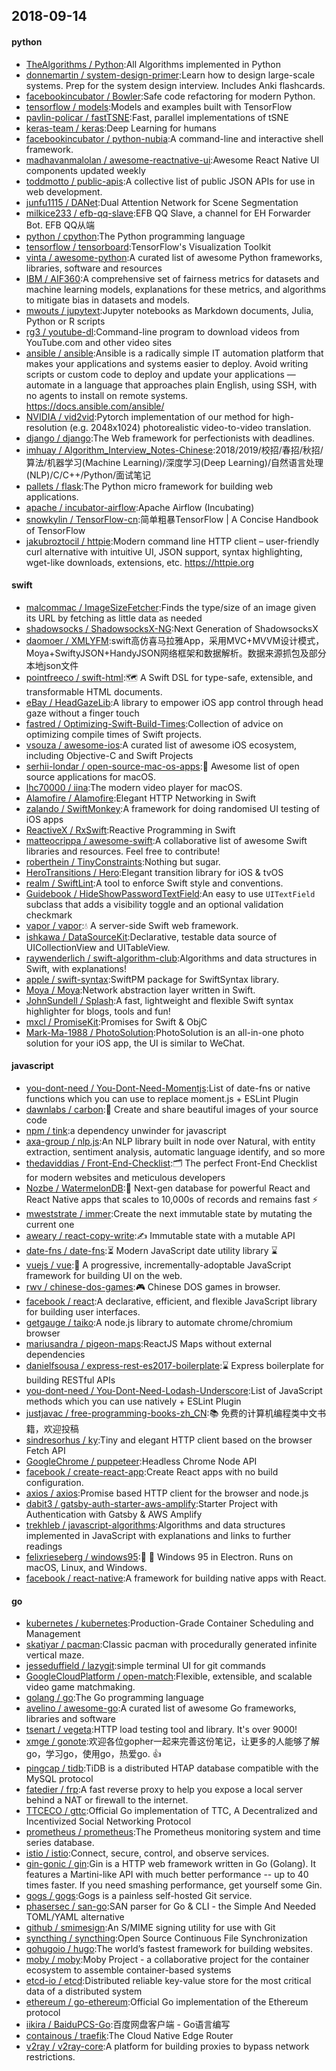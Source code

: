 ## 2018-09-14

#### python
* [TheAlgorithms / Python](https://github.com/TheAlgorithms/Python):All Algorithms implemented in Python
* [donnemartin / system-design-primer](https://github.com/donnemartin/system-design-primer):Learn how to design large-scale systems. Prep for the system design interview. Includes Anki flashcards.
* [facebookincubator / Bowler](https://github.com/facebookincubator/Bowler):Safe code refactoring for modern Python.
* [tensorflow / models](https://github.com/tensorflow/models):Models and examples built with TensorFlow
* [pavlin-policar / fastTSNE](https://github.com/pavlin-policar/fastTSNE):Fast, parallel implementations of tSNE
* [keras-team / keras](https://github.com/keras-team/keras):Deep Learning for humans
* [facebookincubator / python-nubia](https://github.com/facebookincubator/python-nubia):A command-line and interactive shell framework.
* [madhavanmalolan / awesome-reactnative-ui](https://github.com/madhavanmalolan/awesome-reactnative-ui):Awesome React Native UI components updated weekly
* [toddmotto / public-apis](https://github.com/toddmotto/public-apis):A collective list of public JSON APIs for use in web development.
* [junfu1115 / DANet](https://github.com/junfu1115/DANet):Dual Attention Network for Scene Segmentation
* [milkice233 / efb-qq-slave](https://github.com/milkice233/efb-qq-slave):EFB QQ Slave, a channel for EH Forwarder Bot. EFB QQ从端
* [python / cpython](https://github.com/python/cpython):The Python programming language
* [tensorflow / tensorboard](https://github.com/tensorflow/tensorboard):TensorFlow's Visualization Toolkit
* [vinta / awesome-python](https://github.com/vinta/awesome-python):A curated list of awesome Python frameworks, libraries, software and resources
* [IBM / AIF360](https://github.com/IBM/AIF360):A comprehensive set of fairness metrics for datasets and machine learning models, explanations for these metrics, and algorithms to mitigate bias in datasets and models.
* [mwouts / jupytext](https://github.com/mwouts/jupytext):Jupyter notebooks as Markdown documents, Julia, Python or R scripts
* [rg3 / youtube-dl](https://github.com/rg3/youtube-dl):Command-line program to download videos from YouTube.com and other video sites
* [ansible / ansible](https://github.com/ansible/ansible):Ansible is a radically simple IT automation platform that makes your applications and systems easier to deploy. Avoid writing scripts or custom code to deploy and update your applications — automate in a language that approaches plain English, using SSH, with no agents to install on remote systems. https://docs.ansible.com/ansible/
* [NVIDIA / vid2vid](https://github.com/NVIDIA/vid2vid):Pytorch implementation of our method for high-resolution (e.g. 2048x1024) photorealistic video-to-video translation.
* [django / django](https://github.com/django/django):The Web framework for perfectionists with deadlines.
* [imhuay / Algorithm_Interview_Notes-Chinese](https://github.com/imhuay/Algorithm_Interview_Notes-Chinese):2018/2019/校招/春招/秋招/算法/机器学习(Machine Learning)/深度学习(Deep Learning)/自然语言处理(NLP)/C/C++/Python/面试笔记
* [pallets / flask](https://github.com/pallets/flask):The Python micro framework for building web applications.
* [apache / incubator-airflow](https://github.com/apache/incubator-airflow):Apache Airflow (Incubating)
* [snowkylin / TensorFlow-cn](https://github.com/snowkylin/TensorFlow-cn):简单粗暴TensorFlow | A Concise Handbook of TensorFlow
* [jakubroztocil / httpie](https://github.com/jakubroztocil/httpie):Modern command line HTTP client – user-friendly curl alternative with intuitive UI, JSON support, syntax highlighting, wget-like downloads, extensions, etc. https://httpie.org

#### swift
* [malcommac / ImageSizeFetcher](https://github.com/malcommac/ImageSizeFetcher):Finds the type/size of an image given its URL by fetching as little data as needed
* [shadowsocks / ShadowsocksX-NG](https://github.com/shadowsocks/ShadowsocksX-NG):Next Generation of ShadowsocksX
* [daomoer / XMLYFM](https://github.com/daomoer/XMLYFM):swift高仿喜马拉雅App，采用MVC+MVVM设计模式，Moya+SwiftyJSON+HandyJSON网络框架和数据解析。数据来源抓包及部分本地json文件
* [pointfreeco / swift-html](https://github.com/pointfreeco/swift-html):🗺
A Swift DSL for type-safe, extensible, and transformable HTML documents.
* [eBay / HeadGazeLib](https://github.com/eBay/HeadGazeLib):A library to empower iOS app control through head gaze without a finger touch
* [fastred / Optimizing-Swift-Build-Times](https://github.com/fastred/Optimizing-Swift-Build-Times):Collection of advice on optimizing compile times of Swift projects.
* [vsouza / awesome-ios](https://github.com/vsouza/awesome-ios):A curated list of awesome iOS ecosystem, including Objective-C and Swift Projects
* [serhii-londar / open-source-mac-os-apps](https://github.com/serhii-londar/open-source-mac-os-apps):🚀
Awesome list of open source applications for macOS.
* [lhc70000 / iina](https://github.com/lhc70000/iina):The modern video player for macOS.
* [Alamofire / Alamofire](https://github.com/Alamofire/Alamofire):Elegant HTTP Networking in Swift
* [zalando / SwiftMonkey](https://github.com/zalando/SwiftMonkey):A framework for doing randomised UI testing of iOS apps
* [ReactiveX / RxSwift](https://github.com/ReactiveX/RxSwift):Reactive Programming in Swift
* [matteocrippa / awesome-swift](https://github.com/matteocrippa/awesome-swift):A collaborative list of awesome Swift libraries and resources. Feel free to contribute!
* [roberthein / TinyConstraints](https://github.com/roberthein/TinyConstraints):Nothing but sugar.
* [HeroTransitions / Hero](https://github.com/HeroTransitions/Hero):Elegant transition library for iOS & tvOS
* [realm / SwiftLint](https://github.com/realm/SwiftLint):A tool to enforce Swift style and conventions.
* [Guidebook / HideShowPasswordTextField](https://github.com/Guidebook/HideShowPasswordTextField):An easy to use `UITextField` subclass that adds a visibility toggle and an optional validation checkmark
* [vapor / vapor](https://github.com/vapor/vapor):💧
A server-side Swift web framework.
* [ishkawa / DataSourceKit](https://github.com/ishkawa/DataSourceKit):Declarative, testable data source of UICollectionView and UITableView.
* [raywenderlich / swift-algorithm-club](https://github.com/raywenderlich/swift-algorithm-club):Algorithms and data structures in Swift, with explanations!
* [apple / swift-syntax](https://github.com/apple/swift-syntax):SwiftPM package for SwiftSyntax library.
* [Moya / Moya](https://github.com/Moya/Moya):Network abstraction layer written in Swift.
* [JohnSundell / Splash](https://github.com/JohnSundell/Splash):A fast, lightweight and flexible Swift syntax highlighter for blogs, tools and fun!
* [mxcl / PromiseKit](https://github.com/mxcl/PromiseKit):Promises for Swift & ObjC
* [Mark-Ma-1988 / PhotoSolution](https://github.com/Mark-Ma-1988/PhotoSolution):PhotoSolution is an all-in-one photo solution for your iOS app, the UI is similar to WeChat.

#### javascript
* [you-dont-need / You-Dont-Need-Momentjs](https://github.com/you-dont-need/You-Dont-Need-Momentjs):List of date-fns or native functions which you can use to replace moment.js + ESLint Plugin
* [dawnlabs / carbon](https://github.com/dawnlabs/carbon):🎨
Create and share beautiful images of your source code
* [npm / tink](https://github.com/npm/tink):a dependency unwinder for javascript
* [axa-group / nlp.js](https://github.com/axa-group/nlp.js):An NLP library built in node over Natural, with entity extraction, sentiment analysis, automatic language identify, and so more
* [thedaviddias / Front-End-Checklist](https://github.com/thedaviddias/Front-End-Checklist):🗂
The perfect Front-End Checklist for modern websites and meticulous developers
* [Nozbe / WatermelonDB](https://github.com/Nozbe/WatermelonDB):🍉
Next-gen database for powerful React and React Native apps that scales to 10,000s of records and remains fast
⚡️
* [mweststrate / immer](https://github.com/mweststrate/immer):Create the next immutable state by mutating the current one
* [aweary / react-copy-write](https://github.com/aweary/react-copy-write):✍️
Immutable state with a mutable API
* [date-fns / date-fns](https://github.com/date-fns/date-fns):⏳
Modern JavaScript date utility library
⌛️
* [vuejs / vue](https://github.com/vuejs/vue):🖖
A progressive, incrementally-adoptable JavaScript framework for building UI on the web.
* [rwv / chinese-dos-games](https://github.com/rwv/chinese-dos-games):🎮
Chinese DOS games in browser.
* [facebook / react](https://github.com/facebook/react):A declarative, efficient, and flexible JavaScript library for building user interfaces.
* [getgauge / taiko](https://github.com/getgauge/taiko):A node.js library to automate chrome/chromium browser
* [mariusandra / pigeon-maps](https://github.com/mariusandra/pigeon-maps):ReactJS Maps without external dependencies
* [danielfsousa / express-rest-es2017-boilerplate](https://github.com/danielfsousa/express-rest-es2017-boilerplate):⌛️
Express boilerplate for building RESTful APIs
* [you-dont-need / You-Dont-Need-Lodash-Underscore](https://github.com/you-dont-need/You-Dont-Need-Lodash-Underscore):List of JavaScript methods which you can use natively + ESLint Plugin
* [justjavac / free-programming-books-zh_CN](https://github.com/justjavac/free-programming-books-zh_CN):📚
免费的计算机编程类中文书籍，欢迎投稿
* [sindresorhus / ky](https://github.com/sindresorhus/ky):Tiny and elegant HTTP client based on the browser Fetch API
* [GoogleChrome / puppeteer](https://github.com/GoogleChrome/puppeteer):Headless Chrome Node API
* [facebook / create-react-app](https://github.com/facebook/create-react-app):Create React apps with no build configuration.
* [axios / axios](https://github.com/axios/axios):Promise based HTTP client for the browser and node.js
* [dabit3 / gatsby-auth-starter-aws-amplify](https://github.com/dabit3/gatsby-auth-starter-aws-amplify):Starter Project with Authentication with Gatsby & AWS Amplify
* [trekhleb / javascript-algorithms](https://github.com/trekhleb/javascript-algorithms):Algorithms and data structures implemented in JavaScript with explanations and links to further readings
* [felixrieseberg / windows95](https://github.com/felixrieseberg/windows95):💩
🚀
Windows 95 in Electron. Runs on macOS, Linux, and Windows.
* [facebook / react-native](https://github.com/facebook/react-native):A framework for building native apps with React.

#### go
* [kubernetes / kubernetes](https://github.com/kubernetes/kubernetes):Production-Grade Container Scheduling and Management
* [skatiyar / pacman](https://github.com/skatiyar/pacman):Classic pacman with procedurally generated infinite vertical maze.
* [jesseduffield / lazygit](https://github.com/jesseduffield/lazygit):simple terminal UI for git commands
* [GoogleCloudPlatform / open-match](https://github.com/GoogleCloudPlatform/open-match):Flexible, extensible, and scalable video game matchmaking.
* [golang / go](https://github.com/golang/go):The Go programming language
* [avelino / awesome-go](https://github.com/avelino/awesome-go):A curated list of awesome Go frameworks, libraries and software
* [tsenart / vegeta](https://github.com/tsenart/vegeta):HTTP load testing tool and library. It's over 9000!
* [xmge / gonote](https://github.com/xmge/gonote):欢迎各位gopher一起来完善这份笔记，让更多的人能够了解go，学习go，使用go，热爱go.
👍
* [pingcap / tidb](https://github.com/pingcap/tidb):TiDB is a distributed HTAP database compatible with the MySQL protocol
* [fatedier / frp](https://github.com/fatedier/frp):A fast reverse proxy to help you expose a local server behind a NAT or firewall to the internet.
* [TTCECO / gttc](https://github.com/TTCECO/gttc):Official Go implementation of TTC, A Decentralized and Incentivized Social Networking Protocol
* [prometheus / prometheus](https://github.com/prometheus/prometheus):The Prometheus monitoring system and time series database.
* [istio / istio](https://github.com/istio/istio):Connect, secure, control, and observe services.
* [gin-gonic / gin](https://github.com/gin-gonic/gin):Gin is a HTTP web framework written in Go (Golang). It features a Martini-like API with much better performance -- up to 40 times faster. If you need smashing performance, get yourself some Gin.
* [gogs / gogs](https://github.com/gogs/gogs):Gogs is a painless self-hosted Git service.
* [phasersec / san-go](https://github.com/phasersec/san-go):SAN parser for Go & CLI - the Simple And Needed TOML/YAML alternative
* [github / smimesign](https://github.com/github/smimesign):An S/MIME signing utility for use with Git
* [syncthing / syncthing](https://github.com/syncthing/syncthing):Open Source Continuous File Synchronization
* [gohugoio / hugo](https://github.com/gohugoio/hugo):The world’s fastest framework for building websites.
* [moby / moby](https://github.com/moby/moby):Moby Project - a collaborative project for the container ecosystem to assemble container-based systems
* [etcd-io / etcd](https://github.com/etcd-io/etcd):Distributed reliable key-value store for the most critical data of a distributed system
* [ethereum / go-ethereum](https://github.com/ethereum/go-ethereum):Official Go implementation of the Ethereum protocol
* [iikira / BaiduPCS-Go](https://github.com/iikira/BaiduPCS-Go):百度网盘客户端 - Go语言编写
* [containous / traefik](https://github.com/containous/traefik):The Cloud Native Edge Router
* [v2ray / v2ray-core](https://github.com/v2ray/v2ray-core):A platform for building proxies to bypass network restrictions.
